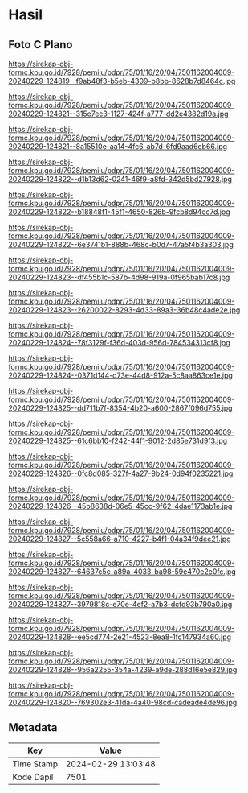 # Hasil

## Foto C Plano

https://sirekap-obj-formc.kpu.go.id/7928/pemilu/pdpr/75/01/16/20/04/7501162004009-20240229-124819--f9ab48f3-b5eb-4309-b8bb-8628b7d8464c.jpg

https://sirekap-obj-formc.kpu.go.id/7928/pemilu/pdpr/75/01/16/20/04/7501162004009-20240229-124821--315e7ec3-1127-424f-a777-dd2e4382d19a.jpg

https://sirekap-obj-formc.kpu.go.id/7928/pemilu/pdpr/75/01/16/20/04/7501162004009-20240229-124821--8a15510e-aa14-4fc6-ab7d-6fd9aad6eb66.jpg

https://sirekap-obj-formc.kpu.go.id/7928/pemilu/pdpr/75/01/16/20/04/7501162004009-20240229-124822--d1b13d62-0241-46f9-a8fd-342d5bd27928.jpg

https://sirekap-obj-formc.kpu.go.id/7928/pemilu/pdpr/75/01/16/20/04/7501162004009-20240229-124822--b18848f1-45f1-4650-826b-9fcb8d94cc7d.jpg

https://sirekap-obj-formc.kpu.go.id/7928/pemilu/pdpr/75/01/16/20/04/7501162004009-20240229-124822--6e3741b1-888b-468c-b0d7-47a5f4b3a303.jpg

https://sirekap-obj-formc.kpu.go.id/7928/pemilu/pdpr/75/01/16/20/04/7501162004009-20240229-124823--df455b1c-587b-4d98-919a-0f965bab17c8.jpg

https://sirekap-obj-formc.kpu.go.id/7928/pemilu/pdpr/75/01/16/20/04/7501162004009-20240229-124823--26200022-8293-4d33-89a3-36b48c4ade2e.jpg

https://sirekap-obj-formc.kpu.go.id/7928/pemilu/pdpr/75/01/16/20/04/7501162004009-20240229-124824--78f3129f-f36d-403d-956d-784534313cf8.jpg

https://sirekap-obj-formc.kpu.go.id/7928/pemilu/pdpr/75/01/16/20/04/7501162004009-20240229-124824--0371d144-d73e-44d8-912a-5c8aa863ce1e.jpg

https://sirekap-obj-formc.kpu.go.id/7928/pemilu/pdpr/75/01/16/20/04/7501162004009-20240229-124825--dd711b7f-8354-4b20-a600-2867f096d755.jpg

https://sirekap-obj-formc.kpu.go.id/7928/pemilu/pdpr/75/01/16/20/04/7501162004009-20240229-124825--61c6bb10-f242-44f1-9012-2d85e731d9f3.jpg

https://sirekap-obj-formc.kpu.go.id/7928/pemilu/pdpr/75/01/16/20/04/7501162004009-20240229-124826--0fc8d085-327f-4a27-9b24-0d94f0235221.jpg

https://sirekap-obj-formc.kpu.go.id/7928/pemilu/pdpr/75/01/16/20/04/7501162004009-20240229-124826--45b8638d-06e5-45cc-9f62-4dae1173ab1e.jpg

https://sirekap-obj-formc.kpu.go.id/7928/pemilu/pdpr/75/01/16/20/04/7501162004009-20240229-124827--5c558a66-a710-4227-b4f1-04a34f9dee21.jpg

https://sirekap-obj-formc.kpu.go.id/7928/pemilu/pdpr/75/01/16/20/04/7501162004009-20240229-124827--64637c5c-a89a-4033-ba98-59e470e2e0fc.jpg

https://sirekap-obj-formc.kpu.go.id/7928/pemilu/pdpr/75/01/16/20/04/7501162004009-20240229-124827--3979818c-e70e-4ef2-a7b3-dcfd93b790a0.jpg

https://sirekap-obj-formc.kpu.go.id/7928/pemilu/pdpr/75/01/16/20/04/7501162004009-20240229-124828--ee5cd774-2e21-4523-8ea8-1fc147934a60.jpg

https://sirekap-obj-formc.kpu.go.id/7928/pemilu/pdpr/75/01/16/20/04/7501162004009-20240229-124828--956a2255-354a-4239-a9de-288d16e5e829.jpg

https://sirekap-obj-formc.kpu.go.id/7928/pemilu/pdpr/75/01/16/20/04/7501162004009-20240229-124820--769302e3-41da-4a40-98cd-cadeade4de96.jpg


## Metadata

| Key        | Value               |
| ---------- | ------------------- |
| Time Stamp | 2024-02-29 13:03:48 |
| Kode Dapil | 7501                |



